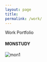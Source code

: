 ```yaml
---
layout: page
title:
permalink: /work/
---
```


Work Portfolio

#### MONSTUDY

![mon1](https://manhyuk.github.com/manhyuk.github.io/images/mon1.png)
